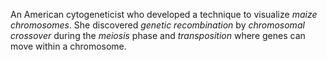 An American cytogeneticist who developed a technique to visualize *maize
chromosomes*. She discovered *genetic recombination* by *chromosomal crossover*
during the *meiosis* phase and *transposition* where genes can move within a
chromosome.
